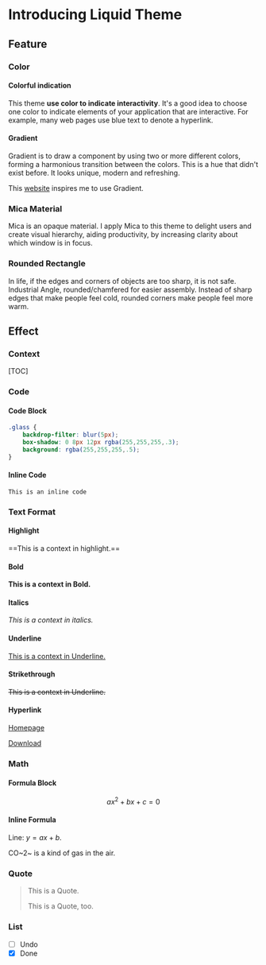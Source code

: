 # Introducing Liquid Theme

## Feature

### Color

#### Colorful indication

This theme **use color to indicate interactivity**. It's a good idea to choose one color to indicate elements of your application that are interactive. For example, many web pages use blue text to denote a hyperlink.

#### Gradient

Gradient is to draw a component by using two or more different colors, forming a harmonious transition between the colors. This is a hue that didn't exist before. It looks unique, modern and refreshing.

This [website](https://webkul.github.io/coolhue/) inspires me to use Gradient. 

### Mica Material

Mica is an opaque material. I apply Mica to this theme to delight users and create visual hierarchy, aiding productivity, by increasing clarity about which window is in focus.

### Rounded Rectangle

In life, if the edges and corners of objects are too sharp, it is not safe. Industrial Angle, rounded/chamfered for easier assembly. Instead of sharp edges that make people feel cold, rounded corners make people feel more warm.

## Effect

### Context

[TOC]

### Code

#### Code Block

```css
.glass {
	backdrop-filter: blur(5px);
	box-shadow: 0 8px 12px rgba(255,255,255,.3);
	background: rgba(255,255,255,.5);
}
```

#### Inline Code

`This is an inline code`

### Text Format

#### Highlight

==This is a context in highlight.==

#### Bold

**This is a context in Bold.**

#### Italics

*This is a context in italics.*

#### Underline

<u>This is a context in Underline.</u>

#### Strikethrough

~~This is a context in Underline.~~

#### Hyperlink

[Homepage](https://github.com/Fentaniao/Liquid)

[Download](https://github.com/Fentaniao/Liquid/releases)

### Math

#### Formula Block

$$
a x^2 + b x + c = 0
$$

#### Inline Formula

Line: $y=ax+b$.

CO~2~ is a kind of gas in the air.

### Quote

> This is a Quote.
>
> This is a Quote, too.

### List

- [ ] Undo
- [x] Done
